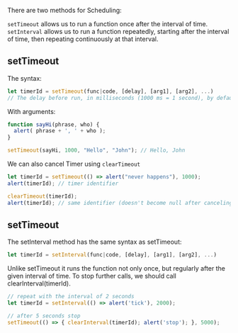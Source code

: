 There are two methods for Scheduling:

``setTimeout`` allows us to run a function once after the interval of time.
``setInterval`` allows us to run a function repeatedly, starting after the interval of time, then repeating continuously at that interval.

## setTimeout 
The syntax:
```js
let timerId = setTimeout(func|code, [delay], [arg1], [arg2], ...) 
// The delay before run, in milliseconds (1000 ms = 1 second), by default 0
```

With arguments:
```js
function sayHi(phrase, who) {
  alert( phrase + ', ' + who );
}

setTimeout(sayHi, 1000, "Hello", "John"); // Hello, John
```

We can also cancel Timer using ``clearTimeout``
```js
let timerId = setTimeout(() => alert("never happens"), 1000);
alert(timerId); // timer identifier

clearTimeout(timerId);
alert(timerId); // same identifier (doesn't become null after canceling)
```

## setTimeout
The setInterval method has the same syntax as setTimeout:
```js
let timerId = setInterval(func|code, [delay], [arg1], [arg2], ...)
```
Unlike setTimeout it runs the function not only once, but regularly after the given interval of time.
To stop further calls, we should call clearInterval(timerId).
```js
// repeat with the interval of 2 seconds
let timerId = setInterval(() => alert('tick'), 2000);

// after 5 seconds stop
setTimeout(() => { clearInterval(timerId); alert('stop'); }, 5000);
```
